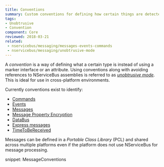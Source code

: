 ```yaml
---
title: Conventions
summary: Custom conventions for defining how certain things are detected
tags:
- Unobtrusive
- Convention
component: Core
reviewed: 2018-03-21
related:
 - nservicebus/messaging/messages-events-commands
 - nservicebus/messaging/unobtrusive-mode
---
```


A *convention* is a way of defining what a certain type is instead of using a marker interface or an attribute. Using conventions along with avoiding references to NServiceBus assemblies is referred to as *[unobtrusive mode](unobtrusive-mode.md)*. This is ideal for use in cross-platform environments.

Currently conventions exist to identify:

 * [Commands](/nservicebus/messaging/messages-events-commands.md)
 * [Events](/nservicebus/messaging/messages-events-commands.md)
 * [Messages](/nservicebus/messaging/messages-events-commands.md)
 * [Message Property Encryption](/nservicebus/security/property-encryption.md)
 * [DataBus](/nservicebus/messaging/databus/)
 * [Express messages](/nservicebus/messaging/non-durable-messaging.md)
 * [TimeToBeReceived](/nservicebus/messaging/discard-old-messages.md)

Messages can be defined in a *Portable Class Library* (PCL) and shared across multiple platforms even if the platform does not use NServiceBus for message processing.


snippet: MessageConventions
